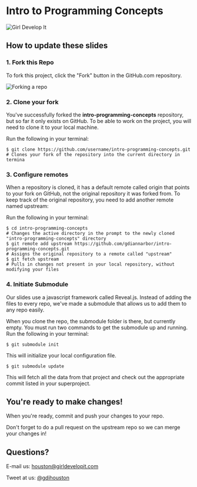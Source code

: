 Intro to Programming Concepts
======================================
![Girl Develop It](images/pink-logo.png)

## How to update these slides

### 1. Fork this Repo

To fork this project, click the "Fork" button in the GitHub.com repository.

![Forking a repo](images/Bootcamp-Fork.png)

### 2. Clone your fork

You've successfully forked the **intro-programming-concepts** repository,
but so far it only exists on GitHub. To be able to work on the project, you will need to clone it to your local machine.

Run the following in your terminal:
```ApacheConf
$ git clone https://github.com/username/intro-programming-concepts.git
# Clones your fork of the repository into the current directory in termina
```

### 3. Configure remotes
When a repository is cloned, it has a default remote called origin that points to
your fork on GitHub, not the original repository it was forked from. To keep
track of the original repository, you need to add another remote named upstream:

Run the following in your terminal:
```ApacheConf
$ cd intro-programming-concepts
# Changes the active directory in the prompt to the newly cloned "intro-programming-concepts" directory
$ git remote add upstream https://github.com/gdiannarbor/intro-programming-concepts.git
# Assigns the original repository to a remote called "upstream"
$ git fetch upstream
# Pulls in changes not present in your local repository, without modifying your files
```

### 4. Initiate Submodule
Our slides use a javascript framework called Reveal.js. Instead of adding the files to every repo, we've made a submodule that allows us to add them to any repo easily.

When you clone the repo, the submodule folder is there, but currently empty. You must run two commands to get the submodule up and running.
Run the following in your terminal:
```ApacheConf
$ git submodule init
```
This will initialize your local configuration file.

```ApacheConf
$ git submodule update
```
This will fetch all the data from that project and check out the appropriate commit listed in your superproject.

## You're ready to make changes!

When you're ready, commit and push your changes to your repo.

Don't forget to do a pull request on the upstream repo so we can merge your changes in!

## Questions?
E-mail us: [houston@girldevelopit.com](mailto:houston@girldevelopit.com)

Tweet at us: [@gdihouston](http://twitter.com/gdihouston)
